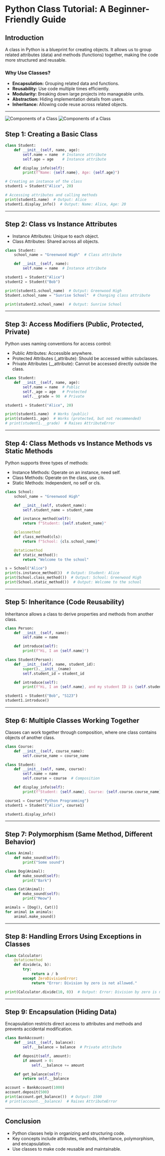 # Python Class Tutorial: A Beginner-Friendly Guide

## Introduction

A class in Python is a blueprint for creating objects. It allows us to group related attributes (data) and methods (functions) together, making the code more structured and reusable.

### Why Use Classes?
- **Encapsulation:** Grouping related data and functions.
- **Reusability:** Use code multiple times efficiently.
- **Modularity:** Breaking down large projects into manageable units.
- **Abstraction:** Hiding implementation details from users.
- **Inheritance:** Allowing code reuse across related objects.

---

![Components of a Class](images/class.png)
![Components of a Class](images/class0.png)


## Step 1: Creating a Basic Class

```python
class Student:
    def __init__(self, name, age):
        self.name = name  # Instance attribute
        self.age = age    # Instance attribute

    def display_info(self):
        print(f"Name: {self.name}, Age: {self.age}")

# Creating an instance of the class
student1 = Student("Alice", 20)

# Accessing attributes and calling methods
print(student1.name)  # Output: Alice
student1.display_info()  # Output: Name: Alice, Age: 20
```
---

## Step 2: Class vs Instance Attributes
- Instance Attributes: Unique to each object.
- Class Attributes: Shared across all objects.

```python
class Student:
    school_name = "Greenwood High"  # Class attribute

    def __init__(self, name):
        self.name = name  # Instance attribute

student1 = Student("Alice")
student2 = Student("Bob")

print(student1.school_name)  # Output: Greenwood High
Student.school_name = "Sunrise School"  # Changing class attribute

print(student2.school_name)  # Output: Sunrise School
```
---
## Step 3: Access Modifiers (Public, Protected, Private)
Python uses naming conventions for access control:

- Public Attributes: Accessible anywhere.
- Protected Attributes (_attribute): Should be accessed within subclasses.
- Private Attributes (__attribute): Cannot be accessed directly outside the class.

```python
class Student:
    def __init__(self, name, age):
        self.name = name  # Public
        self._age = age   # Protected
        self.__grade = 90  # Private

student1 = Student("Alice", 20)

print(student1.name)  # Works (public)
print(student1._age)  # Works (protected, but not recommended)
# print(student1.__grade)  # Raises AttributeError
```
---
## Step 4: Class Methods vs Instance Methods vs Static Methods
Python supports three types of methods:

- Instance Methods: Operate on an instance, need self.
- Class Methods: Operate on the class, use cls.
- Static Methods: Independent, no self or cls.
```python
class School:
    school_name = "Greenwood High"

    def __init__(self, student_name):
        self.student_name = student_name

    def instance_method(self):
        return f"Student: {self.student_name}"

    @classmethod
    def class_method(cls):
        return f"School: {cls.school_name}"

    @staticmethod
    def static_method():
        return "Welcome to the school"

s = School("Alice")
print(s.instance_method())  # Output: Student: Alice
print(School.class_method())  # Output: School: Greenwood High
print(School.static_method())  # Output: Welcome to the school

```
---
## Step 5: Inheritance (Code Reusability)
Inheritance allows a class to derive properties and methods from another class.
```python
class Person:
    def __init__(self, name):
        self.name = name

    def introduce(self):
        print(f"Hi, I am {self.name}")

class Student(Person):
    def __init__(self, name, student_id):
        super().__init__(name)
        self.student_id = student_id

    def introduce(self):
        print(f"Hi, I am {self.name}, and my student ID is {self.student_id}")

student1 = Student("Bob", "S123")
student1.introduce()

```
---
## Step 6: Multiple Classes Working Together
Classes can work together through composition, where one class contains objects of another class.
```python
class Course:
    def __init__(self, course_name):
        self.course_name = course_name

class Student:
    def __init__(self, name, course):
        self.name = name
        self.course = course  # Composition

    def display_info(self):
        print(f"Student: {self.name}, Course: {self.course.course_name}")

course1 = Course("Python Programming")
student1 = Student("Alice", course1)

student1.display_info()
```
---
## Step 7: Polymorphism (Same Method, Different Behavior)

```python
class Animal:
    def make_sound(self):
        print("Some sound")

class Dog(Animal):
    def make_sound(self):
        print("Bark")

class Cat(Animal):
    def make_sound(self):
        print("Meow")

animals = [Dog(), Cat()]
for animal in animals:
    animal.make_sound()
```
---
## Step 8: Handling Errors Using Exceptions in Classes
```python
class Calculator:
    @staticmethod
    def divide(a, b):
        try:
            return a / b
        except ZeroDivisionError:
            return "Error: Division by zero is not allowed."

print(Calculator.divide(10, 0))  # Output: Error: Division by zero is not allowed.

```
---

## Step 9: Encapsulation (Hiding Data)
Encapsulation restricts direct access to attributes and methods and prevents accidental modification.
```python
class BankAccount:
    def __init__(self, balance):
        self.__balance = balance  # Private attribute

    def deposit(self, amount):
        if amount > 0:
            self.__balance += amount

    def get_balance(self):
        return self.__balance

account = BankAccount(1000)
account.deposit(500)
print(account.get_balance())  # Output: 1500
# print(account.__balance)  # Raises AttributeError

```
---
## Conclusion
- Python classes help in organizing and structuring code.
- Key concepts include attributes, methods, inheritance, polymorphism, and encapsulation.
- Use classes to make code reusable and maintainable.
